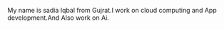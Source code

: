 My name is sadia Iqbal from Gujrat.I work on cloud computing and App development.And Also work on Ai.
